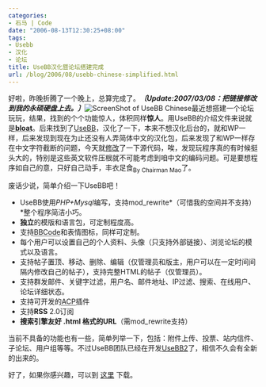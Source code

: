 ```yaml
---
categories:
- 石马 | Code
date: "2006-08-13T12:30:25+08:00"
tags:
- Usebb
- 汉化
- 论坛
title: UseBB汉化暨论坛搭建完成
url: /blog/2006/08/usebb-chinese-simplified.html
---
```

好啦，昨晚折腾了一个晚上，总算完成了。***〔Update:2007/03/08：把链接修改到我的永硕硬盘上去。〕***<span class="right">![ScreenShot of UseBB Chinese](/images/usebb-chinese.jpg "ScreenShot of UseBB Chinese")</span>最近想搭建一个论坛玩玩，结果，找到的个个功能惊人，体积同样**惊人**。用UseBB的介绍文件来说就是<acronym title="Unnecessary features">**bloat**</acronym>。后来找到了[UseBB](http://www.usebb.net/)，汉化了一下，本来不想汉化后台的，就和WP一样，后来发现到现在为止还没有人弄简体中文的汉化包，后来发现了和WP一样存在中文字符截断的问题，今天就[修改](http://groups.google.com/group/Zhu8/browse_thread/thread/7cf0947ec61ac13a/4cf29f9e175b04fe "UseBB中文字符截断函数（UTF-8）修改")了一下源代码，唉，发现玩程序真的有时候挺头大的，特别是这些英文软件压根就不可能考虑到咱中文的编码问题。可是要想程序如自己的意，只好自己动手，丰衣足食<sub>By Chairman Mao</sub>了。

废话少说，简单介绍一下UseBB吧！
<!--more-->

*   UseBB使用*PHP+Mysql*编写，支持mod_rewrite*（可惜我的空间并不支持）*整个程序简洁小巧。
*   **独立**的模版和语言包，可定制程度高。
*   支持<acronym title="Bulletin Board Code, replacing HTML">BBCode</acronym>和表情图标，同样可定制。
*   每个用户可以设置自己的个人资料、头像（只支持外部链接）、浏览论坛的模式以及语言。
*   支持帖子置顶、移动、删除、编辑（仅管理员和版主，用户可以在一定时间间隔内修改自己的帖子），支持完整HTML的帖子（仅管理员）。
*   支持群发邮件、关键字过滤，用户名、邮件地址、IP过滤、搜索、在线用户、论坛详细状态。
*   支持可开发的<acronym title="Admin Control Panel">ACP</acronym>插件
*   支持**RSS** 2.0订阅
*   **搜索引擎友好 .html 格式的URL**（需mod_rewrite支持）

当前不具备的功能也有一些，简单列举一下，包括：附件上传、投票、站内信件、子论坛、用户组等等。不过UseBB团队已经在开发[UseBB2](http://usebb.sourceforge.net/UseBB2/ "UseBB2")了，相信不久会有全新的出来的。

好了，如果你感兴趣，可以到 [这里](http://zhu8.ys168.com/ "我的永硕硬盘") 下载。